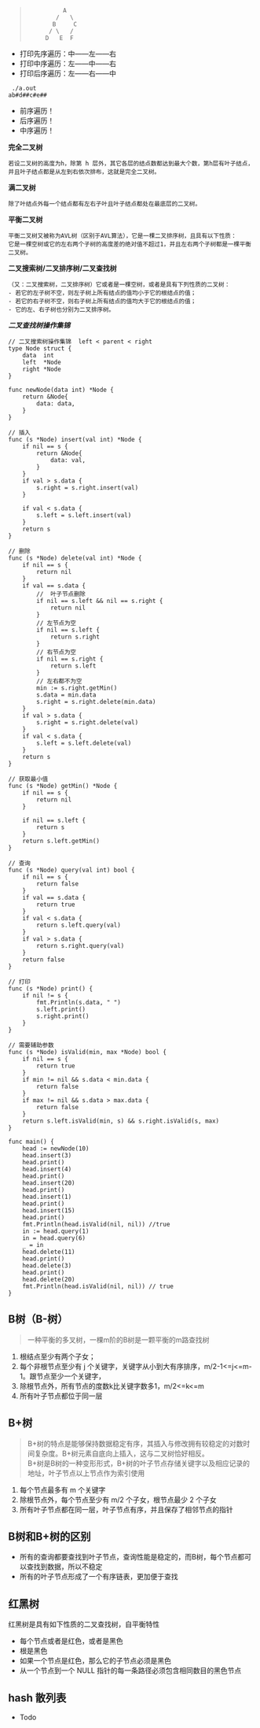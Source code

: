 >               A
>             /   \
>            B     C
>           / \   / 
>          D   E  F
>
* 打印先序遍历：中——左——右
* 打印中序遍历：左——中——右
* 打印后序遍历：左——右——中

```
 ./a.out
ab#d##c#e##
```

- 前序遍历！   
- 后序遍历！  
- 中序遍历！  

**完全二叉树**
```
若设二叉树的高度为h，除第 h 层外，其它各层的结点数都达到最大个数，第h层有叶子结点，并且叶子结点都是从左到右依次排布，这就是完全二叉树。
```
**满二叉树**
```
除了叶结点外每一个结点都有左右子叶且叶子结点都处在最底层的二叉树。
```
**平衡二叉树**
```
平衡二叉树又被称为AVL树（区别于AVL算法），它是一棵二叉排序树，且具有以下性质：
它是一棵空树或它的左右两个子树的高度差的绝对值不超过1，并且左右两个子树都是一棵平衡二叉树。
```
**二叉搜索树/二叉排序树/二叉查找树**
```
（又：二叉搜索树，二叉排序树）它或者是一棵空树，或者是具有下列性质的二叉树： 
- 若它的左子树不空，则左子树上所有结点的值均小于它的根结点的值； 
- 若它的右子树不空，则右子树上所有结点的值均大于它的根结点的值； 
- 它的左、右子树也分别为二叉排序树。
```
***二叉查找树操作集锦***
```golang
// 二叉搜索树操作集锦  left < parent < right
type Node struct {
	data  int
	left  *Node
	right *Node
}

func newNode(data int) *Node {
	return &Node{
		data: data,
	}
}

// 插入
func (s *Node) insert(val int) *Node {
	if nil == s {
		return &Node{
			data: val,
		}
	}
	if val > s.data {
		s.right = s.right.insert(val)
	}

	if val < s.data {
		s.left = s.left.insert(val)
	}
	return s
}

// 删除
func (s *Node) delete(val int) *Node {
	if nil == s {
		return nil
	}
	if val == s.data {
		//  叶子节点删除
		if nil == s.left && nil == s.right {
			return nil
		}
		// 左节点为空
		if nil == s.left {
			return s.right
		}
		// 右节点为空
		if nil == s.right {
			return s.left
		}
		// 左右都不为空
		min := s.right.getMin()
		s.data = min.data
		s.right = s.right.delete(min.data)
	}
	if val > s.data {
		s.right = s.right.delete(val)
	}
	if val < s.data {
		s.left = s.left.delete(val)
	}
	return s
}

// 获取最小值
func (s *Node) getMin() *Node {
	if nil == s {
		return nil
	}

	if nil == s.left {
		return s
	}
	return s.left.getMin()
}

// 查询
func (s *Node) query(val int) bool {
	if nil == s {
		return false
	}
	if val == s.data {
		return true
	}
	if val < s.data {
		return s.left.query(val)
	}
	if val > s.data {
		return s.right.query(val)
	}
	return false
}

// 打印
func (s *Node) print() {
	if nil != s {
		fmt.Println(s.data, " ")
		s.left.print()
		s.right.print()
	}
}

// 需要辅助参数
func (s *Node) isValid(min, max *Node) bool {
	if nil == s {
		return true
	}
	if min != nil && s.data < min.data {
		return false
	}
	if max != nil && s.data > max.data {
		return false
	}
	return s.left.isValid(min, s) && s.right.isValid(s, max)
}

func main() {
	head := newNode(10)
	head.insert(3)
	head.print()
	head.insert(4)
	head.print()
	head.insert(20)
	head.print()
	head.insert(1)
	head.print()
	head.insert(15)
	head.print()
	fmt.Println(head.isValid(nil, nil)) //true
	in := head.query(1)
	in = head.query(6)
	_ = in
	head.delete(11)
	head.print()
	head.delete(3)
	head.print()
	head.delete(20)
	fmt.Println(head.isValid(nil, nil)) // true
}
```

## B树（B-树）
> 一种平衡的多叉树，一棵m阶的B树是一颗平衡的m路查找树
1. 根结点至少有两个子女；
2. 每个非根节点至少有 j 个关键字，关键字从小到大有序排序，m/2-1<=j<=m-1。跟节点至少一个关键字，
3. 除根节点外，所有节点的度数k比关键字数多1，m/2<=k<=m
4. 所有叶子节点都位于同一层

## B+树
> B+树的特点是能够保持数据稳定有序，其插入与修改拥有较稳定的对数时间复杂度。B+树元素自底向上插入，这与二叉树恰好相反。<br>
> B+树是B树的一种变形形式，B+树的叶子节点存储关键字以及相应记录的地址，叶子节点以上节点作为索引使用
1. 每个节点最多有 m 个关键字
2. 除根节点外，每个节点至少有 m/2 个子女，根节点最少 2 个子女
3. 所有叶子节点都在同一层，叶子节点有序，并且保存了相邻节点的指针

## B树和B+树的区别
- 所有的查询都要查找到叶子节点，查询性能是稳定的，而B树，每个节点都可以查找到数据，所以不稳定
- 所有的叶子节点形成了一个有序链表，更加便于查找

## 红黑树
红黑树是具有如下性质的二叉查找树，自平衡特性
- 每个节点或者是红色，或者是黑色
- 根是黑色
- 如果一个节点是红色，那么它的子节点必须是黑色
- 从一个节点到一个 NULL 指针的每一条路径必须包含相同数目的黑色节点

## hash 散列表
- Todo
